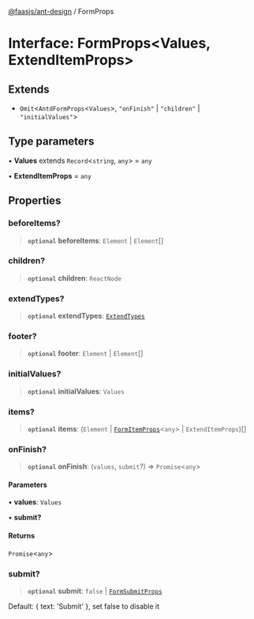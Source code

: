 [@faasjs/ant-design](../README.md) / FormProps

# Interface: FormProps\<Values, ExtendItemProps\>

## Extends

- `Omit`\<`AntdFormProps`\<`Values`\>, `"onFinish"` \| `"children"` \| `"initialValues"`\>

## Type parameters

• **Values** extends `Record`\<`string`, `any`\> = `any`

• **ExtendItemProps** = `any`

## Properties

### beforeItems?

> **`optional`** **beforeItems**: `Element` \| `Element`[]

### children?

> **`optional`** **children**: `ReactNode`

### extendTypes?

> **`optional`** **extendTypes**: [`ExtendTypes`](../type-aliases/ExtendTypes.md)

### footer?

> **`optional`** **footer**: `Element` \| `Element`[]

### initialValues?

> **`optional`** **initialValues**: `Values`

### items?

> **`optional`** **items**: (`Element` \| [`FormItemProps`](FormItemProps.md)\<`any`\> \| `ExtendItemProps`)[]

### onFinish?

> **`optional`** **onFinish**: (`values`, `submit`?) => `Promise`\<`any`\>

#### Parameters

• **values**: `Values`

• **submit?**

#### Returns

`Promise`\<`any`\>

### submit?

> **`optional`** **submit**: `false` \| [`FormSubmitProps`](../type-aliases/FormSubmitProps.md)

Default: \{ text: 'Submit' \}, set false to disable it
